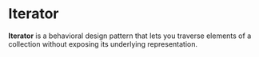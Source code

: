Iterator
===

**Iterator** is a behavioral design pattern that lets you traverse elements of a collection without
exposing its underlying representation.